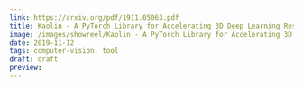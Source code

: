 ```yaml
---
link: https://arxiv.org/pdf/1911.05063.pdf
title: Kaolin - A PyTorch Library for Accelerating 3D Deep Learning Research
image: /images/showreel/Kaolin - A PyTorch Library for Accelerating 3D Deep Learning Research.jpg
date: 2019-11-12
tags: computer-vision, tool
draft: draft
preview:
---
```



